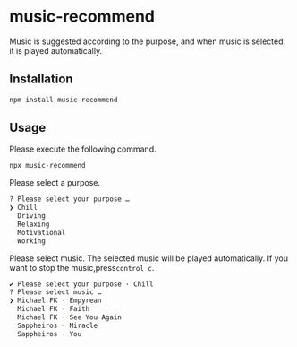 # music-recommend

Music is suggested according to the purpose, and when music is selected, it is played automatically.

## Installation

```sh
npm install music-recommend
```

## Usage

Please execute the following command.

```sh
npx music-recommend
```

Please select a purpose.

```sh
? Please select your purpose …
❯ Chill
  Driving
  Relaxing
  Motivational
  Working
```

Please select music. The selected music will be played automatically. If you want to stop the music,press`control c`.

```sh
✔ Please select your purpose · Chill
? Please select music …
❯ Michael FK - Empyrean
  Michael FK - Faith
  Michael FK - See You Again
  Sappheiros - Miracle
  Sappheiros - You
```
